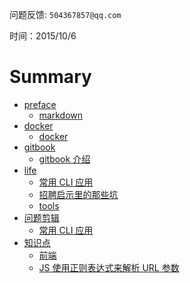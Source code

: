 问题反馈: `504367857@qq.com`

时间：2015/10/6
# Summary

* [preface](README.md)
    * [markdown](makedown_example.md)
* [docker](docker.md)
    * [docker](base_flow.md)
* [gitbook](gitbook.md)
    * [gitbook 介绍](shi_yong_gitbook__md.md)
* [life](life.md)
    * [常用 CLI 应用](chang_yong_cli_ying_yong.md)
    * [招聘启示里的那些坑](zhao_pin_qi_shi_li_de_na_xie_keng.md)
    * [tools](tools.md)
* [问题剪辑](wen_ti_jian_ji.md)
    * [常用 CLI 应用](qian_duan.md)
* [知识点](zhi_shi_dian.md)
    * [前端](qian_duan_k.md)
    * [JS 使用正则表达式来解析 URL 参数
](js_shi_yong_zheng_ze_biao_da_shi_lai_jie_xi_url_can_shu.md)





